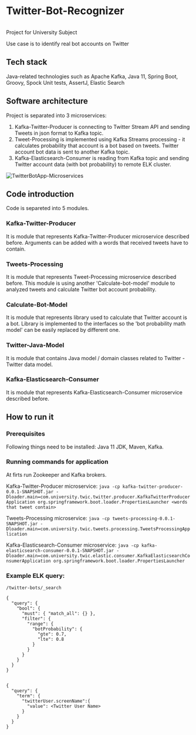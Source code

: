 # Twitter-Bot-Recognizer
[![<PiotrMichalowski96>](https://circleci.com/gh/PiotrMichalowski96/Twitter-Bot-Recognizer.svg?style=svg)](https://circleci.com/gh/PiotrMichalowski96/Twitter-Bot-Recognizer)

Project for University Subject

Use case is to identify real bot accounts on Twitter

## Tech stack
Java-related technologies such as Apache Kafka, Java 11, Spring Boot, Groovy, Spock Unit tests, AssertJ, Elastic Search

## Software architecture
Project is separated into 3 microservices:
1. Kafka-Twitter-Producer is connecting to Twitter Stream API and sending Tweets in json format to Kafka topic.
2. Tweet-Processing is implemented using Kafka Streams processing - it calculates probability that account is a bot based on tweets. Twitter account bot data is sent to another Kafka topic.
3. Kafka-Elasticsearch-Consumer is reading from Kafka topic and sending Twitter account data (with bot probability) to remote ELK cluster.

![TwitterBotApp-Microservices](https://user-images.githubusercontent.com/57149032/148589991-9990e877-f96a-4012-9ca9-1658ffb7ad46.png)

## Code introduction
Code is separeted into 5 modules.

### Kafka-Twitter-Producer
It is module that represents Kafka-Twitter-Producer microservice described before. Arguments can be added with a words that received tweets have to contain.

### Tweets-Processing
It is module that represents Tweet-Processing microservice described before. This module is using another 'Calculate-bot-model' module to analyzed tweets and calculate Twitter bot account probability.

### Calculate-Bot-Model
It is module that represents library used to calculate that Twitter account is a bot. Library is implemented to the interfaces so the 'bot probability math model' can be easily replaced by different one.

### Twitter-Java-Model
It is module that contains Java model / domain classes related to Twitter - Twitter data model.

### Kafka-Elasticsearch-Consumer
It is module that represents Kafka-Elasticsearch-Consumer microservice described before.

## How to run it

### Prerequisites
Following things need to be installed: Java 11 JDK, Maven, Kafka.

### Running commands for application

At firts run Zookeeper and Kafka brokers.

Kafka-Twitter-Producer microservice:
```java -cp kafka-twitter-producer-0.0.1-SNAPSHOT.jar -Dloader.main=com.university.twic.twitter.producer.KafkaTwitterProducerApplication org.springframework.boot.loader.PropertiesLauncher <words that tweet contain>```


Tweets-Processing microservice:
```java -cp tweets-processing-0.0.1-SNAPSHOT.jar -Dloader.main=com.university.twic.tweets.processing.TweetsProcessingApplication```

Kafka-Elasticsearch-Consumer microservice:
```java -cp kafka-elasticsearch-consumer-0.0.1-SNAPSHOT.jar -Dloader.main=com.university.twic.elastic.consumer.KafkaElasticsearchConsumerApplication org.springframework.boot.loader.PropertiesLauncher```

### Example ELK query:
```/twitter-bots/_search```

```
{
  "query": {
    "bool": {
      "must": { "match_all": {} },
      "filter": {
        "range": {
          "botProbability": {
            "gte": 0.7,
            "lte": 0.8
          }
        }
      }
    }
  }
}


{
  "query": {
    "term": {
      "twitterUser.screenName":{
      	"value": <Twitter User Name>
      }
    }
  }
}
```
